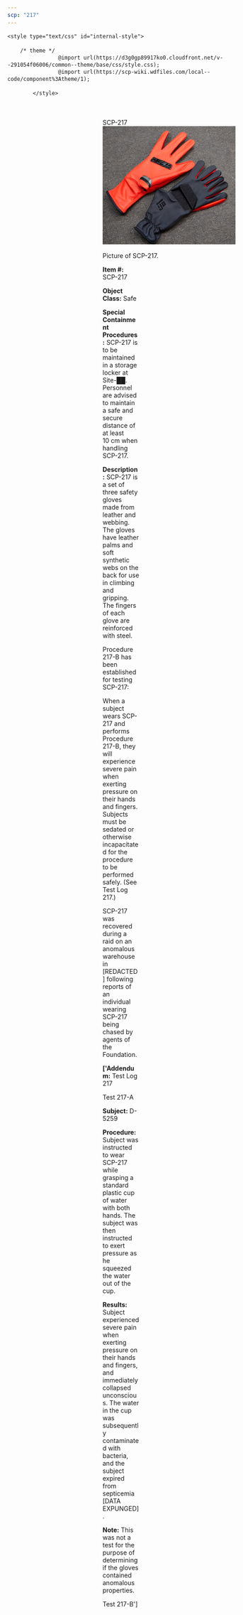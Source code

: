 ```yaml
---
scp: "217"
---
```


<head>
    <title>217 - SCP Foundation</title>
    
    <style type="text/css" id="internal-style">
                
        /* theme */
                    @import url(https://d3g0gp89917ko0.cloudfront.net/v--291054f06006/common--theme/base/css/style.css);
                    @import url(https://scp-wiki.wdfiles.com/local--code/component%3Atheme/1);
            
            </style>
<style>
iframe.scpnet-interwiki-frame { height: 0; }
</style>

</head>

<div id="main-content" style="margin: 50px 206px 20px 215px;">
<div id="action-area-top"></div>
<div id="page-title">SCP-217</div>
<div id="page-content">
<div style="text-align: right;"></div>
<div class="scp-image-block block-right" style="width:300px;"><img src="https://raw.githubusercontent.com/lucmaki/this-scp-does-not-exist/main/imgs/217.png" style="width:300px;" alt="217.jpg" class="image">
<div class="scp-image-caption" style="width:300px;">
<p>Picture of SCP-217.</p>
</div>
</div>
<p><strong>Item #:</strong> SCP-217</p>
<p><strong>Object Class:</strong> Safe</p>
<p><strong>Special Containment Procedures:</strong> SCP-217 is to be maintained in a storage locker at Site-██. Personnel are advised to maintain a safe and secure distance of at least 10 cm when handling SCP-217.</p>
<p><strong>Description:</strong> SCP-217 is a set of three safety gloves made from leather and webbing. The gloves have leather palms and soft synthetic webs on the back for use in climbing and gripping. The fingers of each glove are reinforced with steel.</p><p>Procedure 217-B has been established for testing SCP-217:</p><p>When a subject wears SCP-217 and performs Procedure 217-B, they will experience severe pain when exerting pressure on their hands and fingers. Subjects must be sedated or otherwise incapacitated for the procedure to be performed safely. (See Test Log 217.)</p><p>SCP-217 was recovered during a raid on an anomalous warehouse in [REDACTED] following reports of an individual wearing SCP-217 being chased by agents of the Foundation.</p>
<p> <strong>['Addendum:</strong> Test Log 217</p><p>Test 217-A</p><p><strong>Subject:</strong> D-5259</p><p><strong>Procedure:</strong> Subject was instructed to wear SCP-217 while grasping a standard plastic cup of water with both hands. The subject was then instructed to exert pressure as he squeezed the water out of the cup.</p><p><strong>Results:</strong> Subject experienced severe pain when exerting pressure on their hands and fingers, and immediately collapsed unconscious. The water in the cup was subsequently contaminated with bacteria, and the subject expired from septicemia [DATA EXPUNGED].</p><p><strong>Note:</strong> This was not a test for the purpose of determining if the gloves contained anomalous properties.</p><p>Test 217-B']</p>

<div class="footer-wikiwalk-nav">
<div style="text-align: center;">
</div>
</div>
</div>
</div>
</div>